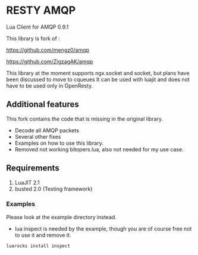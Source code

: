 # RESTY AMQP

Lua Client for AMQP 0.9.1

This library is fork of : 

https://github.com/mengz0/amqp

https://github.com/ZigzagAK/amqp

This library at the moment supports ngx.socket and socket, but plans have been discussed to move to cqueues
It can be used with luajit and does not have to be used only in OpenResty.

## Additional features

This fork contains the code that is missing in the original library.

* Decode all AMQP packets
* Several other fixes
* Examples on how to use this library.
* Removed not working bitopers.lua, also not needed for my use case.

## Requirements

1. LuaJIT 2.1
2. busted 2.0 (Testing framework)

### Examples

Please look at the example directory instead.

* lua inspect is needed by the example, though you are of course free not to use it and remove it.

```
luarocks install inspect
```
